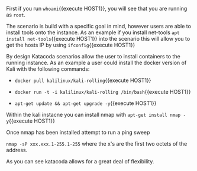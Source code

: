 First if you run `whoami`{{execute HOST1}}, you will see that you are running as `root`. 

The scenario is build with a specific goal in mind, however users are able to install tools onto the instance. 
As an example if you install net-tools `apt install net-tools`{{execute HOST1}} into the scenario this will allow you to get the hosts IP
by using `ifconfig`{{execute HOST1}}

By design Katacoda scenarios allow the user to install containers to the running instance. 
As an example a user could install the docker version of Kali with the following commands: 

* `docker pull kalilinux/kali-rolling`{{execute HOST1}}

* `docker run -t -i kalilinux/kali-rolling /bin/bash`{{execute HOST1}}

* `apt-get update && apt-get upgrade -y`{{execute HOST1}}

Within the kali instacne you can install nmap with `apt-get install nmap -y`{{execute HOST1}}

Once nmap has been installed attempt to run a ping sweep

`nmap -sP xxx.xxx.1-255.1-255` where the x's are the first two octets of the address. 



As you can see katacoda allows for a great deal of flexibility. 

